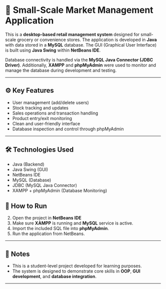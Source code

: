 # 🛒 Small-Scale Market Management Application

This is a **desktop-based retail management system** designed for small-scale grocery or convenience stores. The application is developed in **Java** with data stored in a **MySQL** database. The GUI (Graphical User Interface) is built using **Java Swing** within **NetBeans IDE**.

Database connectivity is handled via the **MySQL Java Connector (JDBC Driver)**. Additionally, **XAMPP** and **phpMyAdmin** were used to monitor and manage the database during development and testing.

---

## ⚙️ Key Features

- User management (add/delete users)  
- Stock tracking and updates  
- Sales operations and transaction handling  
- Product entry/exit monitoring  
- Clean and user-friendly interface  
- Database inspection and control through phpMyAdmin

---

## 🛠️ Technologies Used

- Java (Backend)
- Java Swing (GUI)
- NetBeans IDE
- MySQL (Database)
- JDBC (MySQL Java Connector)
- XAMPP + phpMyAdmin (Database Monitoring)


## 🚀 How to Run

2. Open the project in **NetBeans IDE**
3. Make sure **XAMPP** is running and **MySQL** service is active.
4. Import the included SQL file into **phpMyAdmin**.
5. Run the application from NetBeans.

---

## 📌 Notes

- This is a student-level project developed for learning purposes.  
- The system is designed to demonstrate core skills in **OOP**, **GUI development**, and **database integration**.

---

